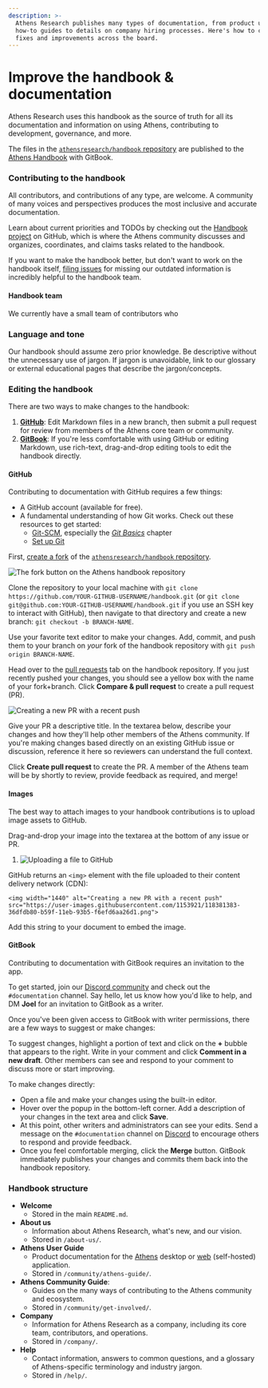```yaml
---
description: >-
  Athens Research publishes many types of documentation, from product usage
  how-to guides to details on company hiring processes. Here's how to contribute
  fixes and improvements across the board.
---
```


# Improve the handbook & documentation

Athens Research uses this handbook as the source of truth for all its documentation and information on using Athens, contributing to development, governance, and more.

The files in the  [`athensresearch/handbook` repository](https://github.com/athensresearch/handbook) are published to the [Athens Handbook](https://athensresearch.gitbook.io/handbook/) with GitBook.

### Contributing to the handbook

All contributors, and contributions of any type, are welcome. A community of many voices and perspectives produces the most inclusive and accurate documentation.

Learn about current priorities and TODOs by checking out the [Handbook project](https://github.com/athensresearch/handbook/projects/3) on GitHub, which is where the Athens community discusses and organizes, coordinates, and claims tasks related to the handbook.

If you want to make the handbook better, but don't want to work on the handbook itself, [filing issues](file-and-verify-issues.md) for missing our outdated information is incredibly helpful to the handbook team.

#### Handbook team

We currently have a small team of contributors who 

### Language and tone

Our handbook should assume zero prior knowledge. Be descriptive without the unnecessary use of jargon. If jargon is unavoidable, link to our glossary or external educational pages that describe the jargon/concepts.

### Editing the handbook

There are two ways to make changes to the handbook:

1. [**GitHub**](contributing-documentation.md#contribute-with-github): Edit Markdown files in a new branch, then submit a pull request for review from members of the Athens core team or community.
2. [**GitBook**](contributing-documentation.md#contribute-with-gitbook): If you're less comfortable with using GitHub or editing Markdown, use rich-text, drag-and-drop editing tools to edit the handbook directly.

#### GitHub

Contributing to documentation with GitHub requires a few things:

* A GitHub account \(available for free\).
* A fundamental understanding of how Git works. Check out these resources to get started:
  * [Git-SCM](https://git-scm.com/book/en/v2), especially the [_Git Basics_](https://git-scm.com/book/en/v2/Git-Basics-Getting-a-Git-Repository) chapter
  * [Set up Git](https://docs.github.com/en/github/getting-started-with-github/set-up-git)

First, [create a fork](https://docs.github.com/en/github/getting-started-with-github/fork-a-repo) of the [`athensresearch/handbook` repository](https://github.com/athensresearch/handbook).

![The fork button on the Athens handbook repository](https://user-images.githubusercontent.com/1153921/118381382-36474500-b59f-11eb-8ac4-e30369ba1920.png)

Clone the repository to your local machine with `git clone https://github.com/YOUR-GITHUB-USERNAME/handbook.git` \(or `git clone git@github.com:YOUR-GITHUB-USERNAME/handbook.git` if you use an SSH key to interact with GitHub\), then navigate to that directory and create a new branch: `git checkout -b BRANCH-NAME`.

Use your favorite text editor to make your changes. Add, commit, and push them to your branch on _your_ fork of the handbook repository with `git push origin BRANCH-NAME`.

Head over to the [pull requests](https://github.com/athensresearch/handbook/pulls) tab on the handbook repository. If you just recently pushed your changes, you should see a yellow box with the name of your fork+branch. Click **Compare & pull request** to create a pull request \(PR\).

![Creating a new PR with a recent push](https://user-images.githubusercontent.com/1153921/118381383-36dfdb80-b59f-11eb-93b5-f6efd6aa26d1.png)

Give your PR a descriptive title. In the textarea below, describe your changes and how they'll help other members of the Athens community. If you're making changes based directly on an existing GitHub issue or discussion, reference it here so reviewers can understand the full context.

Click **Create pull request** to create the PR. A member of the Athens team will be by shortly to review, provide feedback as required, and merge!

#### Images

The best way to attach images to your handbook contributions is to upload image assets to GitHub.

Drag-and-drop your image into the textarea at the bottom of any issue or PR.

1. ![Uploading a file to GitHub](https://user-images.githubusercontent.com/1153921/118381822-e6b74800-b5a3-11eb-9c0f-42850d33093f.gif)

GitHub returns an `<img>` element with the file uploaded to their content delivery network \(CDN\):

```text
<img width="1440" alt="Creating a new PR with a recent push" src="https://user-images.githubusercontent.com/1153921/118381383-36dfdb80-b59f-11eb-93b5-f6efd6aa26d1.png">
```

Add this string to your document to embed the image.

#### GitBook

Contributing to documentation with GitBook requires an invitation to the app.

To get started, join our [Discord community](https://discord.gg/GCJaV3V) and check out the `#documentation` channel. Say hello, let us know how you'd like to help, and DM **Joel** for an invitation to GitBook as a writer.

Once you've been given access to GitBook with writer permissions, there are a few ways to suggest or make changes:

To suggest changes, highlight a portion of text and click on the **+** bubble that appears to the right. Write in your comment and click **Comment in a new draft**. Other members can see and respond to your comment to discuss more or start improving.

To make changes directly:

* Open a file and make your changes using the built-in editor.
* Hover over the popup in the bottom-left corner. Add a description of your changes in the text area and click **Save**.
* At this point, other writers and administrators can see your edits. Send a message on the `#documentation` channel on [Discord](https://discord.com/invite/as9h8yHNfD) to encourage others to respond and provide feedback.
* Once you feel comfortable merging, click the **Merge** button. GitBook immediately publishes your changes and commits them back into the handbook repository.

### Handbook structure

* **Welcome**
  * Stored in the main `README.md`.
* **About us**
  * Information about Athens Research, what's new, and our vision.
  * Stored in `/about-us/`.
* **Athens User Guide**
  * Product documentation for the [Athens](https://github.com/athensresearch/athens) desktop or [web](https://github.com/athensresearch/athens-backend) \(self-hosted\) application.
  * Stored in `/community/athens-guide/`. 
* **Athens Community Guide**: 
  * Guides on the many ways of contributing to the Athens community and ecosystem.
  * Stored in `/community/get-involved/`.
* **Company**
  * Information for Athens Research as a company, including its core team, contributors, and operations.
  * Stored in `/company/`.
* **Help**
  * Contact information, answers to common questions, and a glossary of Athens-specific terminology and industry jargon.
  * Stored in `/help/`.

